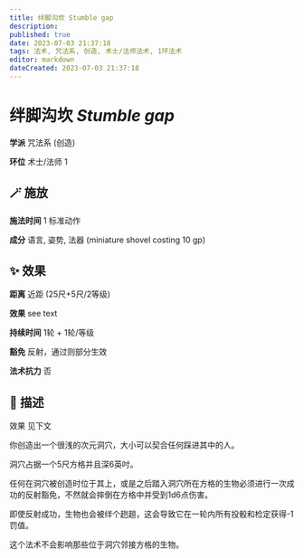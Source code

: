 ```yaml
---
title: 绊脚沟坎 Stumble gap
description: 
published: true
date: 2023-07-03 21:37:18
tags: 法术, 咒法系, 创造, 术士/法师法术, 1环法术
editor: markdown
dateCreated: 2023-07-03 21:37:18
---
```


# **绊脚沟坎** *Stumble gap*

**学派** 咒法系 (创造) 

**环位** 术士/法师 1

## 🪄 施放

**施法时间** 1 标准动作

**成分** 语言, 姿势, 法器 (miniature shovel costing 10 gp)

## ✨ 效果  

**距离** 近距 (25尺+5尺/2等级) 

**效果** see text 

**持续时间** 1轮 + 1轮/等级 

**豁免** 反射，通过则部分生效

**法术抗力** 否

## 📖 描述

效果              见下文

你创造出一个很浅的次元洞穴，大小可以契合任何踩进其中的人。

洞穴占据一个5尺方格并且深6英吋。

任何在洞穴被创造时位于其上，或是之后踏入洞穴所在方格的生物必须进行一次成功的反射豁免，不然就会摔倒在方格中并受到1d6点伤害。

即使反射成功，生物也会被绊个趔趄，这会导致它在一轮内所有投骰和检定获得-1罚值。

这个法术不会影响那些位于洞穴邻接方格的生物。
    